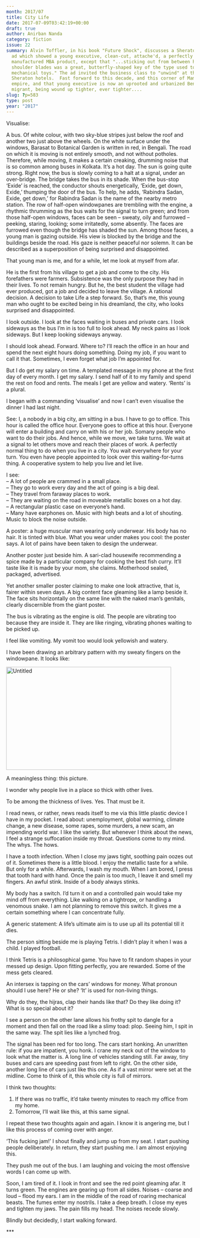 ```yaml
---
month: 2017/07
title: City Life
date: 2017-07-09T03:42:19+00:00
draft: true
author: Anirban Nanda
category: fiction
issue: 22
summary: Alvin Toffler, in his book "Future Shock", discusses a Sheraton Hotel
  ad which showed a young executive, clean-cut, attache'd, a perfectly
  manufactured MBA product, except that "...sticking out from between his
  shoulder blades was a great, butterfly-shaped key of the type used to wind up
  mechanical toys." The ad invited the business class to "unwind" at the
  Sheraton hotels.  Fast forward to this decade, and this corner of Mammon's
  empire, and that young executive is now an uprooted and urbanized Bengali
  migrant, being wound up tighter, ever tighter....
slug: ?p=583
type: post
year: "2017"
---
```

Visualise:

A bus. Of white colour, with two sky-blue stripes just below the roof and another two just above the wheels. On the white surface under the windows, Barasat to Botanical Garden is written in red, in Bengali. The road on which it is moving is not entirely smooth, and not without potholes. Therefore, while moving, it makes a certain creaking, drumming noise that is so common among buses in Kolkata. It’s a hot day. The sun is going quite strong. Right now, the bus is slowly coming to a halt at a signal, under an over-bridge. The bridge takes the bus in its shade. When the bus-stop ‘Exide’ is reached, the conductor shouts energetically, ‘Exide, get down, Exide,’ thumping the door of the bus. To help, he adds, ‘Rabindra Sadan, Exide, get down,’ for Rabindra Sadan is the name of the nearby metro station. The row of half-open windowpanes are trembling with the engine, a rhythmic thrumming as the bus waits for the signal to turn green; and from those half-open windows, faces can be seen – sweaty, oily and furrowed – peeking, staring, looking; some irritatedly, some absently. The faces are furrowed even though the bridge has shaded the sun. Among those faces, a young man is gazing outside. His view is blocked by the bridge and the buildings beside the road. His gaze is neither peaceful nor solemn. It can be described as a superposition of being surprised and disappointed.

That young man is me, and for a while, let me look at myself from afar.

He is the first from his village to get a job and come to the city. His forefathers were farmers. Subsistence was the only purpose they had in their lives. To not remain hungry. But he, the best student the village had ever produced, got a job and decided to leave the village. A rational decision. A decision to take Life a step forward. So, that’s me, this young man who ought to be excited being in his dreamland, the city, who looks surprised and disappointed.

I look outside. I look at the faces waiting in buses and private cars. I look sideways as the bus I’m in is too full to look ahead. My neck pains as I look sideways. But I keep looking sideways anyway.

I should look ahead. Forward. Where to? I’ll reach the office in an hour and spend the next eight hours doing something. Doing my job, if you want to call it that. Sometimes, I even forget what job I’m appointed for.

But I do get my salary on time. A templated message in my phone at the first day of every month. I get my salary. I send half of it to my family and spend the rest on food and rents. The meals I get are yellow and watery. ‘Rents’ is a plural.

I began with a commanding ‘visualise’ and now I can’t even visualise the dinner I had last night.

See: I, a nobody in a big city, am sitting in a bus. I have to go to office. This hour is called the office hour. Everyone goes to office at this hour. Everyone will enter a building and carry on with his or her job. Somany people who want to do their jobs. And hence, while we move, we take turns. We wait at a signal to let others move and reach their places of work. A perfectly normal thing to do when you live in a city. You wait everywhere for your turn. You even have people appointed to look over this waiting-for-turns thing. A cooperative system to help you live and let live.

I see:  
&#8211; A lot of people are crammed in a small place.  
&#8211; They go to work every day and the act of going is a big deal.  
&#8211; They travel from faraway places to work.  
&#8211; They are waiting on the road in moveable metallic boxes on a hot day.  
&#8211; A rectangular plastic case on everyone’s hand.  
&#8211; Many have earphones on. Music with high beats and a lot of shouting. Music to block the noise outside.

A poster: a huge muscular man wearing only underwear. His body has no hair. It is tinted with blue. What you wear under makes you cool: the poster says. A lot of pains have been taken to design the underwear.

Another poster just beside him. A sari-clad housewife recommending a spice made by a particular company for cooking the best fish curry. It’ll taste like it is made by your mom, she claims. Motherhood sealed, packaged, advertised.

Yet another smaller poster claiming to make one look attractive, that is, fairer within seven days. A big content face gleaming like a lamp beside it. The face sits horizontally on the same line with the naked man’s genitals, clearly discernible from the giant poster.

The bus is vibrating as the engine is old. The people are vibrating too because they are inside it. They are like ringing, vibrating phones waiting to be picked up.

I feel like vomiting. My vomit too would look yellowish and watery.

I have been drawing an arbitrary pattern with my sweaty fingers on the windowpane. It looks like:

[<img src="http://bombayliterarymagazine.com/wp-content/uploads/2017/07/Untitled.png" alt="Untitled" width="443" height="276" class="aligncenter size-full wp-image-584" srcset="http://bombayliterarymagazine.com/wp-content/uploads/2017/07/Untitled.png 443w, http://bombayliterarymagazine.com/wp-content/uploads/2017/07/Untitled-300x186.png 300w" sizes="(max-width: 443px) 100vw, 443px" />][1]

A meaningless thing: this picture.

I wonder why people live in a place so thick with other lives.

To be among the thickness of lives. Yes. That must be it.

I read news, or rather, news reads itself to me via this little plastic device I have in my pocket. I read about: unemployment, global warming, climate change, a new disease, some rapes, some murders, a new scam, an impending world war. I like the variety. But whenever I think about the news, I feel a strange suffocation inside my throat. Questions come to my mind. The whys. The hows.

I have a tooth infection. When I close my jaws tight, soothing pain oozes out of it. Sometimes there is a little blood. I enjoy the metallic taste for a while. But only for a while. Afterwards, I wash my mouth. When I am bored, I press that tooth hard with hand. Once the pain is too much, I leave it and smell my fingers. An awful stink. Inside of a body always stinks.

My body has a switch. I’d turn it on and a controlled pain would take my mind off from everything. Like walking on a tightrope, or handling a venomous snake. I am not planning to remove this switch. It gives me a certain something where I can concentrate fully.

A generic statement: A life’s ultimate aim is to use up all its potential till it dies.

The person sitting beside me is playing Tetris. I didn’t play it when I was a child. I played football.

I think Tetris is a philosophical game. You have to fit random shapes in your messed up design. Upon fitting perfectly, you are rewarded. Some of the mess gets cleared.

An intersex is tapping on the cars’ windows for money. What pronoun should I use here? He or she? ‘It’ is used for non-living things.

Why do they, the hijras, clap their hands like that? Do they like doing it? What is so special about it?

I see a person on the other lane allows his frothy spit to dangle for a moment and then fall on the road like a slimy toad: plop. Seeing him, I spit in the same way. The spit lies like a lynched frog.

The signal has been red for too long. The cars start honking. An unwritten rule: if you are impatient, you honk. I crane my neck out of the window to look what the matter is. A long line of vehicles standing still. Far away, tiny buses and cars are speeding past from left to right. On the other side, another long line of cars just like this one. As if a vast mirror were set at the midline. Come to think of it, this whole city is full of mirrors.

I think two thoughts:  
1. If there was no traffic, it’d take twenty minutes to reach my office from my home.  
2. Tomorrow, I’ll wait like this, at this same signal.

I repeat these two thoughts again and again. I know it is angering me, but I like this process of coming over with anger.

‘This fucking jam!’ I shout finally and jump up from my seat. I start pushing people deliberately. In return, they start pushing me. I am almost enjoying this.

They push me out of the bus. I am laughing and voicing the most offensive words I can come up with.

Soon, I am tired of it. I look in front and see the red point gleaming afar. It turns green. The engines are gearing up from all sides. Noises – coarse and loud – flood my ears. I am in the middle of the road of roaring mechanical beasts. The fumes enter my nostrils. I take a deep breath. I close my eyes and tighten my jaws. The pain fills my head. The noises recede slowly.

Blindly but decidedly, I start walking forward.

\***

 [1]: http://bombayliterarymagazine.com/wp-content/uploads/2017/07/Untitled.png
